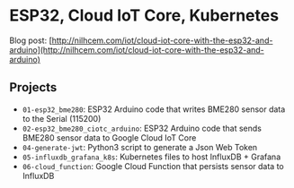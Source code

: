 # ESP32, Cloud IoT Core, Kubernetes

Blog post: [http://nilhcem.com/iot/cloud-iot-core-with-the-esp32-and-arduino](http://nilhcem.com/iot/cloud-iot-core-with-the-esp32-and-arduino)

## Projects

- `01-esp32_bme280`: ESP32 Arduino code that writes BME280 sensor data to the Serial (115200)
- `02-esp32_bme280_ciotc_arduino`: ESP32 Arduino code that sends BME280 sensor data to Google Cloud IoT Core
- `04-generate-jwt`: Python3 script to generate a Json Web Token
- `05-influxdb_grafana_k8s`: Kubernetes files to host InfluxDB + Grafana
- `06-cloud_function`: Google Cloud Function that persists sensor data to InfluxDB
